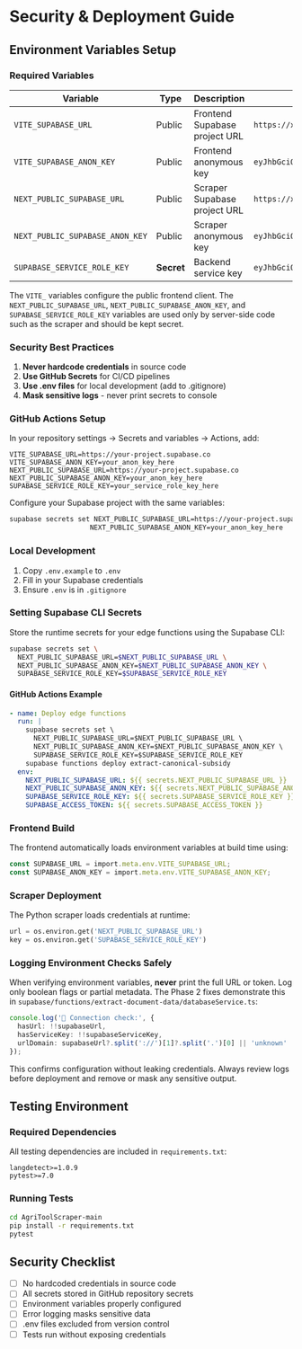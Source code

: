 # Security & Deployment Guide

## Environment Variables Setup

### Required Variables

| Variable | Type | Description | Example |
|----------|------|-------------|---------|
| `VITE_SUPABASE_URL` | Public | Frontend Supabase project URL | `https://xxxxx.supabase.co` |
| `VITE_SUPABASE_ANON_KEY` | Public | Frontend anonymous key | `eyJhbGciOiJIUz...` |
| `NEXT_PUBLIC_SUPABASE_URL` | Public | Scraper Supabase project URL | `https://xxxxx.supabase.co` |
| `NEXT_PUBLIC_SUPABASE_ANON_KEY` | Public | Scraper anonymous key | `eyJhbGciOiJIUz...` |
| `SUPABASE_SERVICE_ROLE_KEY` | **Secret** | Backend service key | `eyJhbGciOiJIUz...` |

The `VITE_` variables configure the public frontend client. The
`NEXT_PUBLIC_SUPABASE_URL`, `NEXT_PUBLIC_SUPABASE_ANON_KEY`, and
`SUPABASE_SERVICE_ROLE_KEY` variables are used only by server-side code such as
the scraper and should be kept secret.

### Security Best Practices

1. **Never hardcode credentials** in source code
2. **Use GitHub Secrets** for CI/CD pipelines
3. **Use .env files** for local development (add to .gitignore)
4. **Mask sensitive logs** - never print secrets to console

### GitHub Actions Setup

In your repository settings → Secrets and variables → Actions, add:

```
VITE_SUPABASE_URL=https://your-project.supabase.co
VITE_SUPABASE_ANON_KEY=your_anon_key_here
NEXT_PUBLIC_SUPABASE_URL=https://your-project.supabase.co
NEXT_PUBLIC_SUPABASE_ANON_KEY=your_anon_key_here
SUPABASE_SERVICE_ROLE_KEY=your_service_role_key_here
```

Configure your Supabase project with the same variables:

```bash
supabase secrets set NEXT_PUBLIC_SUPABASE_URL=https://your-project.supabase.co \
                    NEXT_PUBLIC_SUPABASE_ANON_KEY=your_anon_key_here
```

### Local Development

1. Copy `.env.example` to `.env`
2. Fill in your Supabase credentials
3. Ensure `.env` is in `.gitignore`

### Setting Supabase CLI Secrets

Store the runtime secrets for your edge functions using the Supabase CLI:

```bash
supabase secrets set \
  NEXT_PUBLIC_SUPABASE_URL=$NEXT_PUBLIC_SUPABASE_URL \
  NEXT_PUBLIC_SUPABASE_ANON_KEY=$NEXT_PUBLIC_SUPABASE_ANON_KEY \
  SUPABASE_SERVICE_ROLE_KEY=$SUPABASE_SERVICE_ROLE_KEY
```

#### GitHub Actions Example

```yaml
- name: Deploy edge functions
  run: |
    supabase secrets set \
      NEXT_PUBLIC_SUPABASE_URL=$NEXT_PUBLIC_SUPABASE_URL \
      NEXT_PUBLIC_SUPABASE_ANON_KEY=$NEXT_PUBLIC_SUPABASE_ANON_KEY \
      SUPABASE_SERVICE_ROLE_KEY=$SUPABASE_SERVICE_ROLE_KEY
    supabase functions deploy extract-canonical-subsidy
  env:
    NEXT_PUBLIC_SUPABASE_URL: ${{ secrets.NEXT_PUBLIC_SUPABASE_URL }}
    NEXT_PUBLIC_SUPABASE_ANON_KEY: ${{ secrets.NEXT_PUBLIC_SUPABASE_ANON_KEY }}
    SUPABASE_SERVICE_ROLE_KEY: ${{ secrets.SUPABASE_SERVICE_ROLE_KEY }}
    SUPABASE_ACCESS_TOKEN: ${{ secrets.SUPABASE_ACCESS_TOKEN }}
```

### Frontend Build

The frontend automatically loads environment variables at build time using:
```typescript
const SUPABASE_URL = import.meta.env.VITE_SUPABASE_URL;
const SUPABASE_ANON_KEY = import.meta.env.VITE_SUPABASE_ANON_KEY;
```

### Scraper Deployment

The Python scraper loads credentials at runtime:
```python
url = os.environ.get('NEXT_PUBLIC_SUPABASE_URL')
key = os.environ.get('SUPABASE_SERVICE_ROLE_KEY')
```

### Logging Environment Checks Safely

When verifying environment variables, **never** print the full URL or token. Log
only boolean flags or partial metadata. The Phase 2 fixes demonstrate this in
`supabase/functions/extract-document-data/databaseService.ts`:

```typescript
console.log('🔧 Connection check:', {
  hasUrl: !!supabaseUrl,
  hasServiceKey: !!supabaseServiceKey,
  urlDomain: supabaseUrl?.split('://')[1]?.split('.')[0] || 'unknown'
});
```

This confirms configuration without leaking credentials. Always review logs
before deployment and remove or mask any sensitive output.

## Testing Environment

### Required Dependencies

All testing dependencies are included in `requirements.txt`:
```
langdetect>=1.0.9
pytest>=7.0
```

### Running Tests

```bash
cd AgriToolScraper-main
pip install -r requirements.txt
pytest
```

## Security Checklist

- [ ] No hardcoded credentials in source code
- [ ] All secrets stored in GitHub repository secrets
- [ ] Environment variables properly configured
- [ ] Error logging masks sensitive data
- [ ] .env files excluded from version control
- [ ] Tests run without exposing credentials
